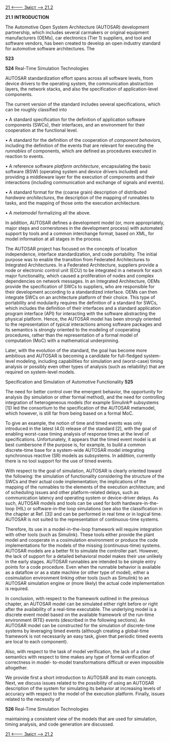 [21 <--- ](21.md) [   Зміст   ](README.md) [--> 21.2](21_2.md)

**21.1**     **INTRODUCTION**

The Automotive Open System Architecture (AUTOSAR) development partnership, which includes several carmakers or original equipment manufacturers (OEMs), car electronics (Tier 1) suppliers, and tool and software vendors, has been created to develop an open industry standard for automotive software architectures. The

**523**



**524**                                       Real-Time Simulation Technologies

 

AUTOSAR standardization effort spans across all software levels, from device drivers to the operating system, the communication abstraction layers, the network stacks, and also the specification of application-level components.

The current version of the standard includes several specifications, which can be roughly classified into

 

•   A standard specification for the definition of application software components (SWCs), their interfaces, and an environment for their cooperation at the functional level.

•   A standard for the definition of the cooperation of *component behaviors*, including the definition of the events that are relevant for executing the *runnables* of components, which are defined as procedures executed in reaction to events.

•   A reference software *platform architecture*, encapsulating the basic software (BSW) (operating system and device drivers included) and providing a middleware layer for the execution of components and their interactions (including communication and exchange of signals and events).

•   A standard format for the (coarse grain) description of distributed *hardware architectures*, the description of the mapping of runnables to tasks, and the mapping of those onto the execution architecture.

•   A *metamodel* formalizing all the above.

 

In addition, AUTOSAR defines a development model (or, more appropriately, major steps and cornerstones in the development process) with automated support by tools and a common interchange format, based on XML, for model information at all stages in the process.

The AUTOSAR project has focused on the concepts of location independence, interface standardization, and code portability. The initial purpose was to enable the transition from Federated Architectures to Integrated Architectures. In a Federated Architecture, suppliers provide a node or electronic control unit (ECU) to be integrated in a network for each major functionality, which caused a proliferation of nodes and complex dependencies on network messages. In an Integrated Architecture, OEMs provide the specification of SWCs to suppliers, who are responsible for their development according to a standardized interface. OEMs can then integrate SWCs on an architecture platform of their choice. This type of portability and modularity requires the definition of a standard for SWCs, which includes the definition of their interfaces and a standard application program interface (API) for interacting with the software abstracting the physical platform. Hence, the AUTOSAR model has been strongly oriented to the representation of typical interactions among software packages and its semantics is strongly oriented to the modeling of cooperating procedures, rather than the representation of a formal model of computation (MoC) with a mathematical underpinning.

Later, with the evolution of the standard, the goal has become more ambitious and AUTOSAR is becoming a candidate for full-fledged system-level modeling, including capabilities for simulation and (worst-case) timing analysis or possibly even other types of analysis (such as reliability) that are required on system-level models.



Specification and Simulation of Automotive Functionality               **525**

 

The need for better control over the emergent behavior, the opportunity for analysis (by simulation or other formal method), and the need for controlling integration of heterogeneous models (for example Simulink® subsystems [1]) led the consortium to the specification of the AUTOSAR metamodel, which however, is still far from being based on a formal MoC.

To give an example, the notion of time and timed events was only introduced in the latest (4.0) release of the standard [2], with the goal of enabling worst-case timing analysis of response times at the level of specifications. Unfortunately, it appears that the timed event model is at best cumbersone if the purpose is, for example, to build a common discrete-time base for a system-wide AUTOSAR model integrating synchronous reactive (SR) models as subsystems. In addition, currently there is no tool support for the use of timed events.

With respect to the goal of simulation, AUTOSAR is clearly oriented toward the following: the simulation of functionality considering the structure of the SWCs and their actual code implementation; the implications of the mapping of the runnables to the elements of the execution architecture; and of scheduling issues and other platform-related delays, such as communication latency and operating system or device-driver delays. As such, AUTOSAR models and tools can be used for both hardware-in-the-loop (HIL) or software-in-the loop simulations (see also the classification in the chapter at Ref. [3]) and can be performed in real time or in logical time. AUTOSAR is not suited to the representation of continuous-time systems.

Therefore, its use in a model-in-the-loop framework will require integration with other tools (such as Simulink). These tools either provide the plant model and cooperate in a cosimulation environment or produce the code implementations for the models of the missing (continuous-time) systems. AUTOSAR models are a better fit to simulate the controller part. However, the lack of support for a detailed behavioral model makes their use unlikely in the early stages. AUTOSAR runnables are intended to be simple entry points for a code procedure. Even when the runnable behavior is available as a dataflow or as a state machine (or other type of model), either a cosimulation environment linking other tools (such as Simulink) to an AUTOSAR simulation engine or (more likely) the actual code implementation is required.

In conclusion, with respect to the framework outlined in the previous chapter, an AUTOSAR model can be simulated either right before or right after the availability of a real-time executable. The underlying model is a discrete event model based on the available framework of the run-time environment (RTE) events (described in the following sections). An AUTOSAR model can be constructed for the simulation of discrete-time systems by leveraging timed events (although creating a global-time framework is not necessarily an easy task, given that periodic timed events are local to each component).

Also, with respect to the task of model verification, the lack of a clear semantics with respect to time makes any type of formal verification of correctness in model- to-model transformations difficult or even impossible altogether.

We provide first a short introduction to AUTOSAR and its main concepts. Next, we discuss issues related to the possibility of using an AUTOSAR description of the system for simulating its behavior at increasing levels of accuracy with respect to the model of the execution platform. Finally, issues related to the necessity of



**526**                                       Real-Time Simulation Technologies

 

maintaining a consistent view of the models that are used for simulation, timing analysis, and code generation are discussed.

[21 <--- ](21.md) [   Зміст   ](README.md) [--> 21.2](21_2.md)